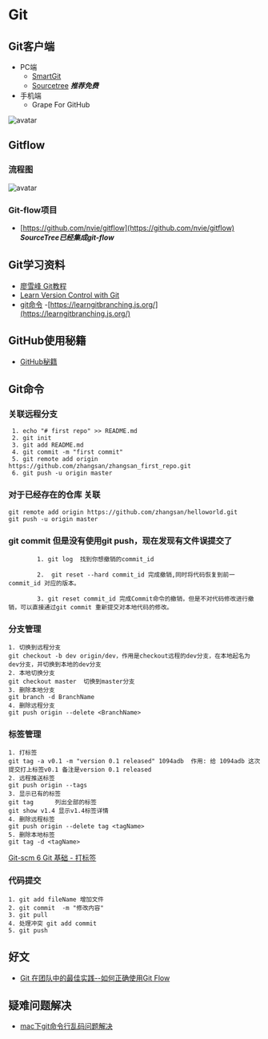 # Git


## Git客户端
- PC端
  - [SmartGit](https://www.syntevo.com/smartgit/) 
  - [Sourcetree](https://cn.atlassian.com/software/sourcetree)   ***推荐免费***
- 手机端 
  - Grape For GitHub


![avatar](https://github.com/sanwancoder/it_study_lib/blob/master/images/GrapeForGitHub.png?raw=true)



## Gitflow

### 流程图

![avatar](https://github.com/sanwancoder/it_study_lib/blob/master/images/git-flow-nvie.png?raw=true)


### Git-flow项目

- [https://github.com/nvie/gitflow](https://github.com/nvie/gitflow) ***SourceTree已经集成git-flow***


## Git学习资料

- [廖雪峰 Git教程](https://www.liaoxuefeng.com/wiki/896043488029600)
- [Learn Version Control with Git](https://www.git-tower.com/learn/git/ebook/cn/command-line/introduction#start)
- [git命令](https://git-scm.com/docs)
-[https://learngitbranching.js.org/](https://learngitbranching.js.org/)

## GitHub使用秘籍
  - [GitHub秘籍](https://github.com/tiimgreen/github-cheat-sheet/blob/master/README.zh-cn.md) 




## Git命令

### 关联远程分支
```
 1. echo "# first repo" >> README.md
 2. git init
 3. git add README.md
 4. git commit -m "first commit"
 5. git remote add origin https://github.com/zhangsan/zhangsan_first_repo.git
 6. git push -u origin master
```
### 对于已经存在的仓库 关联
```
git remote add origin https://github.com/zhangsan/helloworld.git
git push -u origin master
```

### git commit 但是没有使用git push，现在发现有文件误提交了
```
        1. git log  找到你想撤销的commit_id

        2.  git reset --hard commit_id 完成撤销,同时将代码恢复到前一commit_id 对应的版本。

        3. git reset commit_id 完成Commit命令的撤销，但是不对代码修改进行撤销，可以直接通过git commit 重新提交对本地代码的修改。
```
### 分支管理
```
1. 切换到远程分支
git checkout -b dev origin/dev，作用是checkout远程的dev分支，在本地起名为dev分支，并切换到本地的dev分支
2. 本地切换分支
git checkout master  切换到master分支
3. 删除本地分支
git branch -d BranchName
4. 删除远程分支
git push origin --delete <BranchName>
```

### 标签管理
```
1. 打标签
git tag -a v0.1 -m "version 0.1 released" 1094adb  作用: 给 1094adb 这次提交打上标签v0.1 备注是version 0.1 released
2. 远程推送标签
git push origin --tags
3. 显示已有的标签
git tag      列出全部的标签
git show v1.4 显示v1.4标签详情
4. 删除远程标签
git push origin --delete tag <tagName>
5. 删除本地标签
git tag -d <tagName>

```
[Git-scm 6 Git 基础 - 打标签](https://git-scm.com/book/zh/v1/Git-%E5%9F%BA%E7%A1%80-%E6%89%93%E6%A0%87%E7%AD%BE)


### 代码提交
```
1. git add fileName 增加文件
2. git commit  -m "修改内容"
3. git pull 
4. 处理冲突 git add commit 
5. git push
```

## 好文
- [Git 在团队中的最佳实践--如何正确使用Git Flow](https://www.cnblogs.com/wish123/p/9785101.html)

## 疑难问题解决
  - [mac下git命令行乱码问题解决](https://blog.csdn.net/happycodefly/article/details/88385140)
  

  
